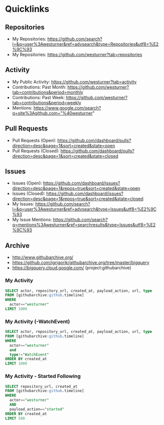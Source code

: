 # Quicklinks

## Repositories
* My Repositories: https://github.com/search?l=&q=user%3Awesturner&ref=advsearch&type=Repositories&utf8=%E2%9C%93
* My Repositories: https://github.com/westurner?tab=repositories

## Activity

* My Public Activity: https://github.com/westurner?tab=activity
* Contributions: Past Month: https://github.com/westurner?tab=contributions&period=monthly
* Contributions: Past Week: https://github.com/westurner?tab=contributions&period=weekly
* Mentions: https://www.google.com/search?q=site%3Agithub.com+"%40westurner"

## Pull Requests

* Pull Requests (Open): https://github.com/dashboard/pulls?direction=desc&page=1&sort=created&state=open
* Pull Requests (Closed): https://github.com/dashboard/pulls?direction=desc&page=1&sort=created&state=closed

## Issues

* Issues (Open): https://github.com/dashboard/issues?direction=desc&page=1&repos=true&sort=created&state=open
* Issues (Closed): https://github.com/dashboard/issues?direction=desc&page=1&repos=true&sort=created&state=closed
* My Issues: https://github.com/search?l=&q=user%3Awesturner&ref=advsearch&type=Issues&utf8=%E2%9C%93
* My Issue Mentions: https://github.com/search?q=mentions%3Awesturner&ref=searchresults&type=Issues&utf8=%E2%9C%93

## Archive

* http://www.githubarchive.org/
* https://github.com/igrigorik/githubarchive.org/tree/master/bigquery
* https://bigquery.cloud.google.com/ (project:githubarchive)

### My Activity

```sql
SELECT actor, repository_url, created_at, payload_action, url, type
FROM [githubarchive:github.timeline]
WHERE
  actor=="westurner"
LIMIT 1000
```

### My Activity (-WatchEvent)

```sql
SELECT actor, repository_url, created_at, payload_action, url, type
FROM [githubarchive:github.timeline]
WHERE
  actor=="westurner"
  and
  type!="WatchEvent"
ORDER BY created_at
LIMIT 1000
```

### My Activity - Started Following

```sql
SELECT repository_url, created_at
FROM [githubarchive:github.timeline]
WHERE
  actor=="westurner"
  AND
  payload_action=="started"
ORDER BY created_at
LIMIT 500
```